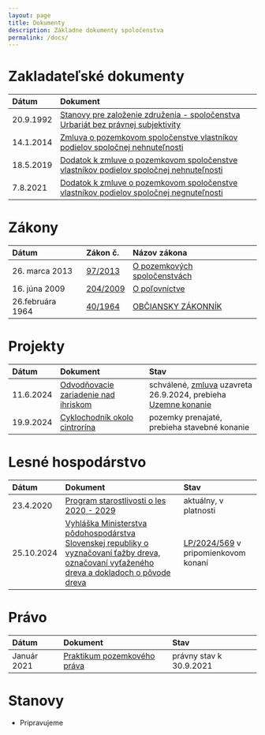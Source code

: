 ```yaml
---
layout: page
title: Dokumenty
description: Základne dokumenty spoločenstva
permalink: /docs/
---
```

# Zakladateľské dokumenty

| Dátum        | Dokument          |
|:-------------|:------------------|
| 20.9.1992   | [Stanovy pre založenie združenia - spoločenstva Urbariát bez právnej subjektivity](./docs/1992-09-20-ZZ.pdf) |
| 14.1.2014   | [Zmluva o pozemkovom spoločenstve vlastníkov podielov spoločnej nehnuteľnosti](./docs/2014-01-14-ZZ-anon.pdf) |
| 18.5.2019   | [Dodatok k zmluve o pozemkovom spoločenstve vlastníkov podielov spoločnej nehnuteľnosti](./docs/2019-05-18-ZZ-Dodatok.pdf)|
|7.8.2021     | [Dodatok k zmluve o pozemkovom spoločenstve vlastníkov podielov spoločnej negnuteľnosti](./docs/2021-08-07-ZZ-Dodatok-1.pdf)|

# Zákony

| Dátum           | Zákon č.          | Názov zákona      |
|:-------------   |:------------------|:------------------|
| 26. marca 2013  |[97/2013](https://www.slov-lex.sk/pravne-predpisy/SK/ZZ/2013/97/) |[O pozemkových spoločenstvách](https://www.slov-lex.sk/pravne-predpisy/SK/ZZ/2013/97/)|
|16. júna 2009    |[204/2009](https://www.slov-lex.sk/ezbierky/pravne-predpisy/SK/ZZ/2009/274/20221015) |[O poľovníctve](https://www.slov-lex.sk/ezbierky/pravne-predpisy/SK/ZZ/2009/274/20221015)|
|26.februára 1964 |[40/1964](https://www.slov-lex.sk/ezbierky/pravne-predpisy/SK/ZZ/1964/40/20241101) |[OBČIANSKY ZÁKONNÍK](https://www.slov-lex.sk/ezbierky/pravne-predpisy/SK/ZZ/1964/40/20241101)|


# Projekty

| Dátum        | Dokument          | Stav |
|:-------------|:------------------|:------|
| 11.6.2024   | [Odvodňovacie zariadenie nad ihriskom](./_posts/2024-06-11-RetenckaIhrisko.md)| schválené, [zmluva](https://drive.google.com/file/d/1dVn3ogNWCydnBpuxlJcHOElSbHoHP744/view?usp=drive_link) uzavreta 26.9.2024, prebieha [Uzemne konanie](https://drive.google.com/file/d/1GNx6F_ul-NiwoBn7hfNo8SphgUlXxLWI/view?usp=drive_link)|
| 19.9.2024   |[Cyklochodník okolo cintrorína](./_posts/2024-09-20-Cyklochodnik-Cintorin.md)|pozemky prenajaté, prebieha stavebné konanie|

# Lesné hospodárstvo

| Dátum        | Dokument          | Stav |
|:-------------|:------------------|:------|
| 23.4.2020    | [Program starostlivosti o les 2020 - 2029](https://drive.google.com/file/d/1iTZVhZ-uITOTUCy7I2hu1q1THcTyJhCL/view?usp=drive_link) | aktuálny, v platnosti |
| 25.10.2024   | [Vyhláška Ministerstva pôdohospodárstva Slovenskej republiky o vyznačovaní ťažby dreva, označovaní vyťaženého dreva a dokladoch o pôvode dreva](https://www.slov-lex.sk/ezbierky/pravne-predpisy/SK/ZZ/2006/232/)| [LP/2024/569](https://www.slov-lex.sk/elegislativa/legislativne-procesy/SK/LP/2024/569) v pripomienkovom konaní|

# Právo

| Dátum        | Dokument          | Stav |
|:-------------|:------------------|:------|
| Január 2021   | [Praktikum pozemkového práva](https://drive.google.com/file/d/1J7sm2tkFYAsTRTROYT9azH6-b9AJuw3B/view?usp=drive_link)| právny stav k 30.9.2021|


# Stanovy

- Pripravujeme
